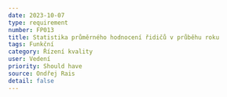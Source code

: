 ```yaml
---
date: 2023-10-07
type: requirement
number: FP013
title: Statistika průměrného hodnocení řidičů v průběhu roku
tags: Funkční
category: Řízení kvality
user: Vedení
priority: Should have
source: Ondřej Rais
detail: false
---
```


